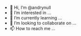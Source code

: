- 👋 Hi, I’m @andrynull
- 👀 I’m interested in ...
- 🌱 I’m currently learning ...
- 💞️ I’m looking to collaborate on ...
- 📫 How to reach me ...

<!---
andrynull/andrynull is a ✨ special ✨ repository because its `README.md` (this file) appears on your GitHub profile.
You can click the Preview link to take a look at your changes.
--->

